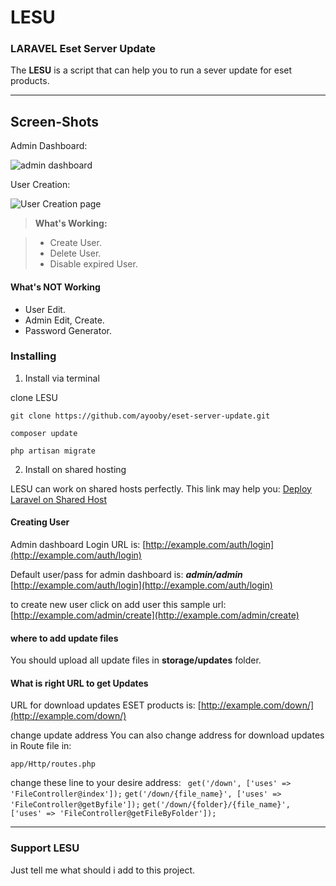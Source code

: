 
LESU 
===================
### LARAVEL Eset Server Update ###
The **LESU** is a script that can help you to run a sever update for eset products.


----------


Screen-Shots
-------------

Admin Dashboard:

![admin dashboard](https://github.com/ayooby/nod32-server-update/blob/master/public/asset/admin-panel.png?raw=true)

User Creation:

![User Creation page](https://github.com/ayooby/nod32-server-update/blob/master/public/asset/user-creation.png?raw=true)

> **What's Working:**

> - Create User.
> - Delete User.
> - Disable expired User.


#### <i class="icon-info"></i> What's NOT Working

 - User Edit.
 - Admin Edit, Create.
 - Password Generator.




### <i class="icon-hdd"></i> **Installing**

 1. Install via terminal
 
 clone LESU

 `git clone https://github.com/ayooby/eset-server-update.git`
 
   `composer update`
   

   `php artisan migrate`

 2. Install on shared hosting
 
LESU can work on shared hosts perfectly.
This link may help you:
[Deploy Laravel on Shared Host](http://blog.kongnir.com/2015/09/25/setting-up-laravel-5-on-shared-hosting-server/)


#### <i class="icon-pencil"></i> Creating User

Admin dashboard Login URL is:
[http://example.com/auth/login](http://example.com/auth/login)

Default user/pass for admin dashboard is:  ***admin/admin***
[http://example.com/auth/login](http://example.com/auth/login)

to create new user click on add user this sample url:
[http://example.com/admin/create](http://example.com/admin/create)


#### <i class="icon-hdd"></i> where to add update files

You should upload all update files in
 **storage/updates** 
 folder.

#### <i class="icon-hdd"></i> What is right URL to get Updates

URL for download updates ESET products is:
[http://example.com/down/](http://example.com/down/)

<i class="icon-info"></i> change update address
You can also change address for download updates in Route file in:

`app/Http/routes.php`

change these line to your desire address:
` get('/down', ['uses' => 'FileController@index']);`
  `get('/down/{file_name}', ['uses' => 'FileController@getByfile']);`
  `get('/down/{folder}/{file_name}', ['uses' => 'FileController@getFileByFolder']); `



----------



### Support LESU

Just tell me what should i add to this project.


